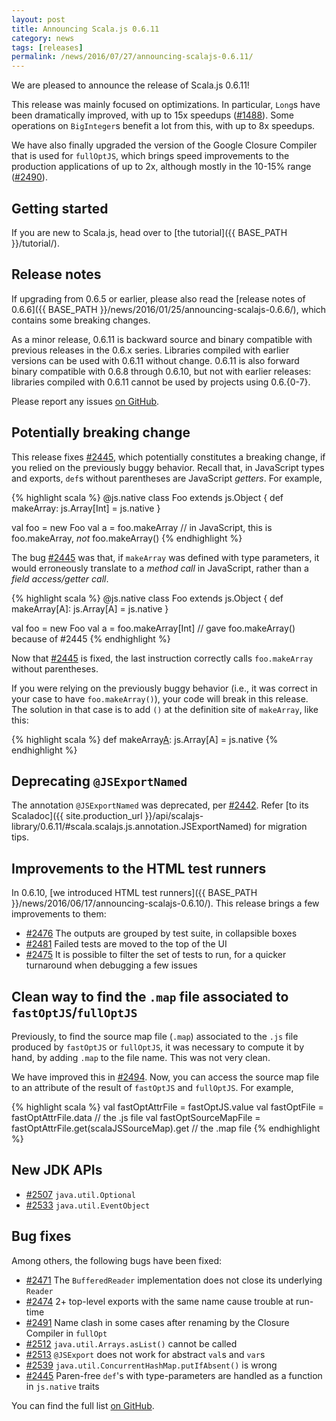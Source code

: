 ```yaml
---
layout: post
title: Announcing Scala.js 0.6.11
category: news
tags: [releases]
permalink: /news/2016/07/27/announcing-scalajs-0.6.11/
---
```



We are pleased to announce the release of Scala.js 0.6.11!

This release was mainly focused on optimizations.
In particular, `Long`s have been dramatically improved, with up to 15x speedups ([#1488](https://github.com/scala-js/scala-js/pull/2488)).
Some operations on `BigInteger`s benefit a lot from this, with up to 8x speedups.

We have also finally upgraded the version of the Google Closure Compiler that is used for `fullOptJS`, which brings speed improvements to the production applications of up to 2x, although mostly in the 10-15% range ([#2490](https://github.com/scala-js/scala-js/pull/2490#issuecomment-234492628)).

<!--more-->

## Getting started

If you are new to Scala.js, head over to
[the tutorial]({{ BASE_PATH }}/tutorial/).

## Release notes

If upgrading from 0.6.5 or earlier, please also read the [release notes of 0.6.6]({{ BASE_PATH }}/news/2016/01/25/announcing-scalajs-0.6.6/), which contains some breaking changes.

As a minor release, 0.6.11 is backward source and binary compatible with previous releases in the 0.6.x series.
Libraries compiled with earlier versions can be used with 0.6.11 without change.
0.6.11 is also forward binary compatible with 0.6.8 through 0.6.10, but not with earlier releases: libraries compiled with 0.6.11 cannot be used by projects using 0.6.{0-7}.

Please report any issues [on GitHub](https://github.com/scala-js/scala-js/issues).

## Potentially breaking change

This release fixes [#2445](https://github.com/scala-js/scala-js/issues/2445), which potentially constitutes a breaking change, if you relied on the previously buggy behavior.
Recall that, in JavaScript types and exports, `def`s without parentheses are JavaScript *getters*.
For example,

{% highlight scala %}
@js.native
class Foo extends js.Object {
  def makeArray: js.Array[Int] = js.native
}

val foo = new Foo
val a = foo.makeArray // in JavaScript, this is foo.makeArray, *not* foo.makeArray()
{% endhighlight %}

The bug [#2445](https://github.com/scala-js/scala-js/issues/2445) was that, if `makeArray` was defined with type parameters, it would erroneously translate to a *method call* in JavaScript, rather than a *field access/getter call*.

{% highlight scala %}
@js.native
class Foo extends js.Object {
  def makeArray[A]: js.Array[A] = js.native
}

val foo = new Foo
val a = foo.makeArray[Int] // gave foo.makeArray() because of #2445
{% endhighlight %}

Now that [#2445](https://github.com/scala-js/scala-js/issues/2445) is fixed, the last instruction correctly calls `foo.makeArray` without parentheses.

If you were relying on the previously buggy behavior (i.e., it was correct in your case to have `foo.makeArray()`), your code will break in this release.
The solution in that case is to add `()` at the definition site of `makeArray`, like this:

{% highlight scala %}
def makeArray[A](): js.Array[A] = js.native
{% endhighlight %}

## Deprecating `@JSExportNamed`

The annotation `@JSExportNamed` was deprecated, per [#2442](https://github.com/scala-js/scala-js/issues/2442).
Refer [to its Scaladoc]({{ site.production_url }}/api/scalajs-library/0.6.11/#scala.scalajs.js.annotation.JSExportNamed) for migration tips.

## Improvements to the HTML test runners

In 0.6.10, [we introduced HTML test runners]({{ BASE_PATH }}/news/2016/06/17/announcing-scalajs-0.6.10/).
This release brings a few improvements to them:

* [#2476](https://github.com/scala-js/scala-js/pull/2476) The outputs are grouped by test suite, in collapsible boxes
* [#2481](https://github.com/scala-js/scala-js/issues/2481) Failed tests are moved to the top of the UI
* [#2475](https://github.com/scala-js/scala-js/issues/2475) It is possible to filter the set of tests to run, for a quicker turnaround when debugging a few issues

## Clean way to find the `.map` file associated to `fastOptJS`/`fullOptJS`

Previously, to find the source map file (`.map`) associated to the `.js` file produced by `fastOptJS` or `fullOptJS`, it was necessary to compute it by hand, by adding `.map` to the file name.
This was not very clean.

We have improved this in [#2494](https://github.com/scala-js/scala-js/issues/2494).
Now, you can access the source map file to an attribute of the result of `fastOptJS` and `fullOptJS`.
For example,

{% highlight scala %}
val fastOptAttrFile = fastOptJS.value
val fastOptFile = fastOptAttrFile.data // the .js file
val fastOptSourceMapFile = fastOptAttrFile.get(scalaJSSourceMap).get // the .map file
{% endhighlight %}

## New JDK APIs

* [#2507](https://github.com/scala-js/scala-js/pull/2507) `java.util.Optional`
* [#2533](https://github.com/scala-js/scala-js/pull/2533) `java.util.EventObject`

## Bug fixes

Among others, the following bugs have been fixed:

* [#2471](https://github.com/scala-js/scala-js/issues/2471) The `BufferedReader` implementation does not close its underlying `Reader`
* [#2474](https://github.com/scala-js/scala-js/issues/2474) 2+ top-level exports with the same name cause trouble at run-time
* [#2491](https://github.com/scala-js/scala-js/issues/2491) Name clash in some cases after renaming by the Closure Compiler in `fullOpt`
* [#2512](https://github.com/scala-js/scala-js/issues/2512) `java.util.Arrays.asList()` cannot be called
* [#2513](https://github.com/scala-js/scala-js/issues/2513) `@JSExport` does not work for abstract `val`s and `var`s
* [#2539](https://github.com/scala-js/scala-js/issues/2539) `java.util.ConcurrentHashMap.putIfAbsent()` is wrong
* [#2445](https://github.com/scala-js/scala-js/issues/2445) Paren-free `def`'s with type-parameters are handled as a function in `js.native` traits

You can find the full list [on GitHub](https://github.com/scala-js/scala-js/issues?q=is%3Aissue+milestone%3Av0.6.11+is%3Aclosed).
